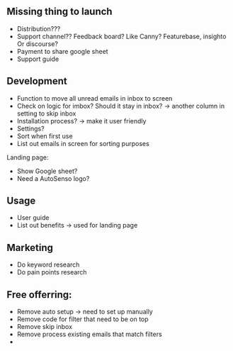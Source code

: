 ## Missing thing to launch
- Distribution???
- Support channel??
    Feedback board? Like Canny? Featurebase, insighto
    Or discourse?
- Payment to share google sheet
- Support guide

## Development
- Function to move all unread emails in inbox to screen
- Check on logic for imbox? Should it stay in inbox? -> another column in setting to skip inbox
- Installation process? -> make it user friendly
- Settings?
- Sort when first use
- List out emails in screen for sorting purposes


Landing page:
- Show Google sheet?
- Need a AutoSenso logo?

## Usage
- User guide
- List out benefits -> used for landing page


## Marketing
- Do keyword research
- Do pain points research


## Free offerring:
- Remove auto setup -> need to set up manually
- Remove code for filter that need to be on top
- Remove skip inbox
- Remove process existing emails that match filters
- 